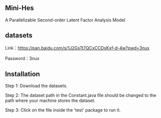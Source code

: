 ## Mini-Hes
A Parallelizable Second-order Latent Factor Analysis Model

## datasets
Link：https://pan.baidu.com/s/1J2GsTt7QCxCCDsKxf-d-4w?pwd=3nux 

Password：3nux 

## Installation
Step 1: Download the datasets.

Step 2: The dataset path in the Constant.java file should be changed to the path where your machine stores the dataset.

Step 3: Click on the file inside the 'test' package to run it.
